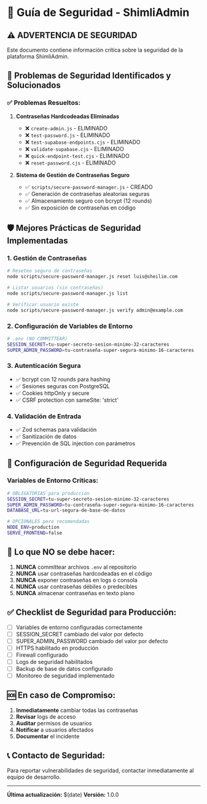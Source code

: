 # 🔐 Guía de Seguridad - ShimliAdmin

## ⚠️ ADVERTENCIA DE SEGURIDAD

Este documento contiene información crítica sobre la seguridad de la plataforma ShimliAdmin.

## 🚨 Problemas de Seguridad Identificados y Solucionados

### ✅ Problemas Resueltos:

1. **Contraseñas Hardcodeadas Eliminadas**
   - ❌ `create-admin.js` - ELIMINADO
   - ❌ `test-password.js` - ELIMINADO  
   - ❌ `test-supabase-endpoints.cjs` - ELIMINADO
   - ❌ `validate-supabase.cjs` - ELIMINADO
   - ❌ `quick-endpoint-test.cjs` - ELIMINADO
   - ❌ `reset-password.cjs` - ELIMINADO

2. **Sistema de Gestión de Contraseñas Seguro**
   - ✅ `scripts/secure-password-manager.js` - CREADO
   - ✅ Generación de contraseñas aleatorias seguras
   - ✅ Almacenamiento seguro con bcrypt (12 rounds)
   - ✅ Sin exposición de contraseñas en código

## 🛡️ Mejores Prácticas de Seguridad Implementadas

### 1. **Gestión de Contraseñas**
```bash
# Reseteo seguro de contraseñas
node scripts/secure-password-manager.js reset luis@sheilim.com

# Listar usuarios (sin contraseñas)
node scripts/secure-password-manager.js list

# Verificar usuario existe
node scripts/secure-password-manager.js verify admin@example.com
```

### 2. **Configuración de Variables de Entorno**
```bash
# .env (NO COMMITTEAR)
SESSION_SECRET=tu-super-secreto-sesion-minimo-32-caracteres
SUPER_ADMIN_PASSWORD=tu-contraseña-super-segura-minimo-16-caracteres
```

### 3. **Autenticación Segura**
- ✅ bcrypt con 12 rounds para hashing
- ✅ Sesiones seguras con PostgreSQL
- ✅ Cookies httpOnly y secure
- ✅ CSRF protection con sameSite: 'strict'

### 4. **Validación de Entrada**
- ✅ Zod schemas para validación
- ✅ Sanitización de datos
- ✅ Prevención de SQL injection con parámetros

## 🔧 Configuración de Seguridad Requerida

### Variables de Entorno Críticas:
```bash
# OBLIGATORIAS para producción
SESSION_SECRET=tu-super-secreto-sesion-minimo-32-caracteres
SUPER_ADMIN_PASSWORD=tu-contraseña-super-segura-minimo-16-caracteres
DATABASE_URL=tu-url-segura-de-base-de-datos

# OPCIONALES pero recomendadas
NODE_ENV=production
SERVE_FRONTEND=false
```

## 🚫 Lo que NO se debe hacer:

1. **NUNCA** committear archivos `.env` al repositorio
2. **NUNCA** usar contraseñas hardcodeadas en el código
3. **NUNCA** exponer contraseñas en logs o consola
4. **NUNCA** usar contraseñas débiles o predecibles
5. **NUNCA** almacenar contraseñas en texto plano

## ✅ Checklist de Seguridad para Producción:

- [ ] Variables de entorno configuradas correctamente
- [ ] SESSION_SECRET cambiado del valor por defecto
- [ ] SUPER_ADMIN_PASSWORD cambiado del valor por defecto
- [ ] HTTPS habilitado en producción
- [ ] Firewall configurado
- [ ] Logs de seguridad habilitados
- [ ] Backup de base de datos configurado
- [ ] Monitoreo de seguridad implementado

## 🆘 En caso de Compromiso:

1. **Inmediatamente** cambiar todas las contraseñas
2. **Revisar** logs de acceso
3. **Auditar** permisos de usuarios
4. **Notificar** a usuarios afectados
5. **Documentar** el incidente

## 📞 Contacto de Seguridad:

Para reportar vulnerabilidades de seguridad, contactar inmediatamente al equipo de desarrollo.

---

**Última actualización:** $(date)
**Versión:** 1.0.0

